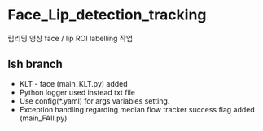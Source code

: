 # Face_Lip_detection_tracking
립리딩 영상 face / lip ROI labelling 작업

## lsh branch
* KLT - face (main_KLT.py) added
* Python logger used instead txt file
* Use config(*.yaml) for args variables setting.
* Exception handling regarding median flow tracker success flag added (main_FAIl.py)
